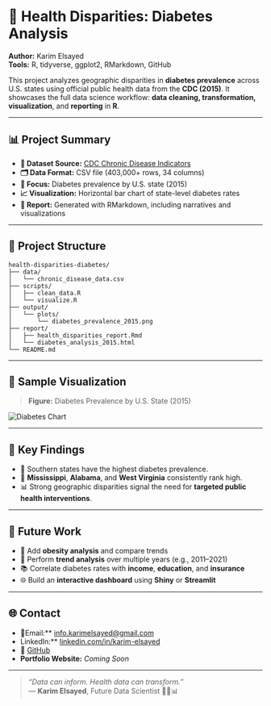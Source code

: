 # 🧬 Health Disparities: Diabetes Analysis

**Author:** Karim Elsayed  
**Tools:** R, tidyverse, ggplot2, RMarkdown, GitHub

This project analyzes geographic disparities in **diabetes prevalence** across U.S. states using official public health data from the **CDC (2015)**. It showcases the full data science workflow: **data cleaning, transformation, visualization**, and **reporting** in **R**.

---

## 📊 Project Summary

- **📁 Dataset Source:** [CDC Chronic Disease Indicators](https://chronicdata.cdc.gov/)
- **🗂️ Data Format:** CSV file (403,000+ rows, 34 columns)
- **🔬 Focus:** Diabetes prevalence by U.S. state (2015)
- **📈 Visualization:** Horizontal bar chart of state-level diabetes rates
- **📄 Report:** Generated with RMarkdown, including narratives and visualizations

---

## 📂 Project Structure

```
health-disparities-diabetes/
├── data/
│   └── chronic_disease_data.csv
├── scripts/
│   ├── clean_data.R
│   └── visualize.R
├── output/
│   └── plots/
│       └── diabetes_prevalence_2015.png
├── report/
│   ├── health_disparities_report.Rmd
│   └── diabetes_analysis_2015.html
└── README.md
```

---

## 📸 Sample Visualization

> **Figure:** Diabetes Prevalence by U.S. State (2015)

![Diabetes Chart](output/plots/diabetes_prevalence_2015.png)

---

## 📌 Key Findings

- 📍 Southern states have the highest diabetes prevalence.
- 🔴 **Mississippi**, **Alabama**, and **West Virginia** consistently rank high.
- 📊 Strong geographic disparities signal the need for **targeted public health interventions**.

---

## 🚀 Future Work

- 📌 Add **obesity analysis** and compare trends
- 📅 Perform **trend analysis** over multiple years (e.g., 2011–2021)
- 📚 Correlate diabetes rates with **income**, **education**, and **insurance**
- 🌐 Build an **interactive dashboard** using **Shiny** or **Streamlit**

---

## 🌐 Contact

- 📧Email:** [info.karimelsayed@gmail.com](mailto:info.karimelsayed@gmail.com)  
- LinkedIn:** [linkedin.com/in/karim-elsayed](https://www.linkedin.com/in/karim-elsayed-b6791011a/)
- 🔗 [GitHub](https://github.com/InfoKarim) 
- **Portfolio Website:** *Coming Soon*

---

> *“Data can inform. Health data can transform.”*  
> — **Karim Elsayed**, Future Data Scientist 👨‍⚕️📊
